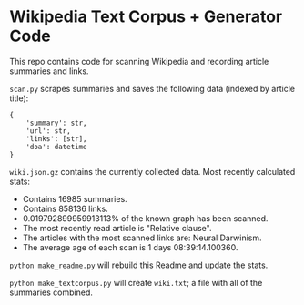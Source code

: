 

# Wikipedia Text Corpus + Generator Code

This repo contains code for scanning Wikipedia and recording article summaries and links.

`scan.py` scrapes summaries and saves the following data (indexed by article title):

```
{
    'summary': str,
    'url': str,
    'links': [str],
    'doa': datetime
}
```

`wiki.json.gz` contains the currently collected data.
Most recently calculated stats:
- Contains 16985 summaries.
- Contains 858136 links.
- 0.019792899959913113% of the known graph has been scanned.
- The most recently read article is "Relative clause".
- The articles with the most scanned links are: Neural Darwinism.
- The average age of each scan is 1 days 08:39:14.100360.

`python make_readme.py` will rebuild this Readme and update the stats.

`python make_textcorpus.py` will create `wiki.txt`; a file with all of the summaries combined.

    